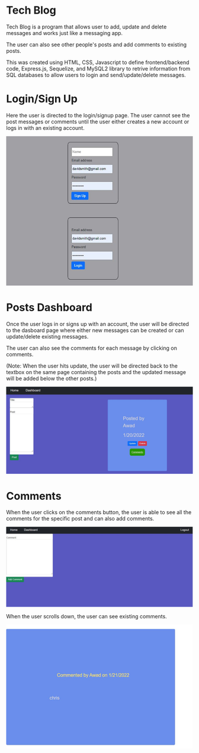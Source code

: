 # Tech Blog

Tech Blog is a program that allows user to add, update and delete messages and works just like a messaging app.

The user can also see other people's posts and add comments to existing posts.

This was created using HTML, CSS, Javascript to define frontend/backend code, Express.js, Sequelize, and MySQL2 library to retrive information from SQL databases to allow users to 
login and send/update/delete messages.


# Login/Sign Up

Here the user is directed to the login/signup page. The user cannot see the post messages or comments until the user either creates a new account or logs in with an
existing account.

![alt-text](./assets/images/page-1.JPG "main-page-1")

# Posts Dashboard

Once the user logs in or signs up with an account, the user will be directed to the dasboard page where either new messages can be created or can update/delete existing messages.

The user can also see the comments for each message by clicking on comments.

(Note: When the user hits update, the user will be directed back to the textbox on the same page containing the posts and the updated message will be added below the other posts.)

![alt-text](./assets/images/page-2.JPG "main-page-2")

# Comments

When the user clicks on the comments button, the user is able to see all the comments for the specific post and can also add comments.

![alt-text](./assets/images/page-3.JPG "main-page-3")

When the user scrolls down, the user can see existing comments.

![alt-text](./assets/images/page-4.JPG "main-page-4")
